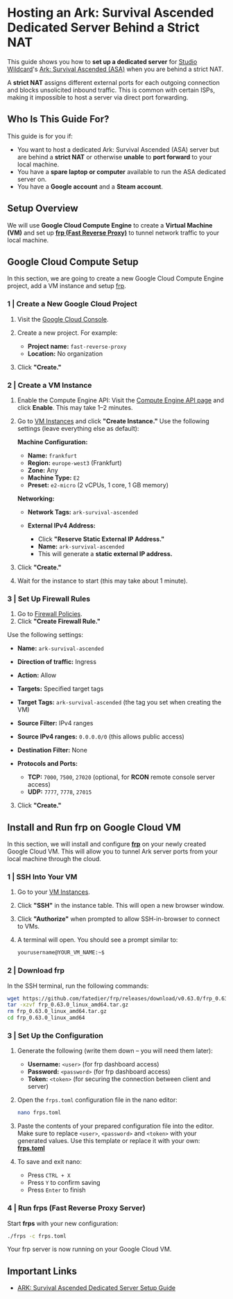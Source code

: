 # Hosting an Ark: Survival Ascended Dedicated Server Behind a Strict NAT

This guide shows you how to **set up a dedicated server** for [Studio Wildcard](https://www.studiowildcard.com/)'s [Ark: Survival Ascended (ASA)](https://store.steampowered.com/app/2399830/ARK_Survival_Ascended/) when you are behind a strict NAT.

A **strict NAT** assigns different external ports for each outgoing connection and blocks unsolicited inbound traffic. This is common with certain ISPs, making it impossible to host a server via direct port forwarding.

## Who Is This Guide For?

This guide is for you if:

- You want to host a dedicated Ark: Survival Ascended (ASA) server but are behind a **strict NAT** or otherwise **unable** to **port forward** to your local machine.
- You have a **spare laptop or computer** available to run the ASA dedicated server on.
- You have a **Google account** and a **Steam account**.

## Setup Overview

We will use **Google Cloud Compute Engine** to create a **Virtual Machine (VM)** and set up **[frp (Fast Reverse Proxy)](https://github.com/fatedier/frp)** to tunnel network traffic to your local machine.

## Google Cloud Compute Setup

In this section, we are going to create a new Google Cloud Compute Engine project, add a VM instance and setup [frp](https://github.com/fatedier/frp).

### 1 | Create a New Google Cloud Project

1. Visit the [Google Cloud Console](https://console.cloud.google.com/).

2. Create a new project. For example:

   - **Project name:** `fast-reverse-proxy`
   - **Location:** No organization

3. Click **"Create."**

### 2 | Create a VM Instance

1. Enable the Compute Engine API:
   Visit the [Compute Engine API page](https://console.cloud.google.com/marketplace/product/google/compute.googleapis.com) and click **Enable**. This may take 1–2 minutes.

2. Go to [VM Instances](https://console.cloud.google.com/compute/instances) and click **"Create Instance."** Use the following settings (leave everything else as default):

   **Machine Configuration:**

   - **Name:** `frankfurt`
   - **Region:** `europe-west3` (Frankfurt)
   - **Zone:** Any
   - **Machine Type:** `E2`
   - **Preset:** `e2-micro` (2 vCPUs, 1 core, 1 GB memory)

   **Networking:**

   - **Network Tags:** `ark-survival-ascended`
   - **External IPv4 Address:**

     - Click **"Reserve Static External IP Address."**
     - **Name:** `ark-survival-ascended`
     - This will generate a **static external IP address.**

3. Click **"Create."**

4. Wait for the instance to start (this may take about 1 minute).

### 3 | Set Up Firewall Rules

1. Go to [Firewall Policies](https://console.cloud.google.com/net-security/firewall-manager/firewall-policies/list).
2. Click **"Create Firewall Rule."**

Use the following settings:

- **Name:** `ark-survival-ascended`
- **Direction of traffic:** Ingress
- **Action:** Allow
- **Targets:** Specified target tags
- **Target Tags:** `ark-survival-ascended` (the tag you set when creating the VM)
- **Source Filter:** IPv4 ranges
- **Source IPv4 ranges:** `0.0.0.0/0` (this allows public access)
- **Destination Filter:** None
- **Protocols and Ports:**

  - **TCP:** `7000`, `7500`, `27020` (optional, for **RCON** remote console server access)
  - **UDP:** `7777`, `7778`, `27015`

3. Click **"Create."**

## Install and Run frp on Google Cloud VM

In this section, we will install and configure **[frp](https://github.com/fatedier/frp)** on your newly created Google Cloud VM.
This will allow you to tunnel Ark server ports from your local machine through the cloud.

### 1 | SSH Into Your VM

1. Go to your [VM Instances](https://console.cloud.google.com/compute/instances).
2. Click **"SSH"** in the instance table. This will open a new browser window.
3. Click **"Authorize"** when prompted to allow SSH-in-browser to connect to VMs.
4. A terminal will open. You should see a prompt similar to:

   ```bash
   yourusername@YOUR_VM_NAME:~$
   ```

### 2 | Download frp

In the SSH terminal, run the following commands:

```bash
wget https://github.com/fatedier/frp/releases/download/v0.63.0/frp_0.63.0_linux_amd64.tar.gz
tar -xzvf frp_0.63.0_linux_amd64.tar.gz
rm frp_0.63.0_linux_amd64.tar.gz
cd frp_0.63.0_linux_amd64
```

### 3 | Set Up the Configuration

1. Generate the following (write them down – you will need them later):

   - **Username:** `<user>` (for frp dashboard access)
   - **Password:** `<password>` (for frp dashboard access)
   - **Token:** `<token>` (for securing the connection between client and server)

2. Open the `frps.toml` configuration file in the nano editor:

   ```bash
   nano frps.toml
   ```

3. Paste the contents of your prepared configuration file into the editor. Make sure to replace `<user>`, `<password>` and `<token>` with your generated values.
   Use this template or replace it with your own:
   **[frps.toml](/link/to/frps.toml)**

4. To save and exit nano:

   - Press `CTRL + X`
   - Press `Y` to confirm saving
   - Press `Enter` to finish

### 4 | Run frps (Fast Reverse Proxy Server)

Start **frps** with your new configuration:

```bash
./frps -c frps.toml
```

Your frp server is now running on your Google Cloud VM.

## Important Links

- [ARK: Survival Ascended Dedicated Server Setup Guide](https://ark.wiki.gg/wiki/Dedicated_server_setup)

